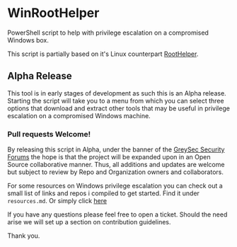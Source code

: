 # WinRootHelper
PowerShell script to help with privilege escalation on a compromised Windows box.

This script is partially based on it's Linux counterpart [RootHelper](https://github.com/NullArray/RootHelper). 

## Alpha Release

This tool is in early stages of development as such this is an Alpha release. Starting the script will take you to a menu from which you can select three options that download and extract other tools that may be useful in privilege escalation on a compromised Windows machine.

### Pull requests Welcome!

By releasing this script in Alpha, under the banner of the [GreySec Security Forums](https://wwww.greysec.net) the hope is that the project will be expanded upon in an Open Source collaborative manner. Thus, all additions and updates are welcome but subject to review by Repo and Organization owners and collaborators.

For some resources on Windows privilege escalation you can check out a small list of links and repos i compiled to get started. Find it under `resources.md`. Or simply click [here](https://github.com/GreySec-Security-Forums/WinRoothelper/blob/master/resources.md)

If you have any questions please feel free to open a ticket. Should the need arise we will set up a section on contribution guidelines. 

Thank you.

